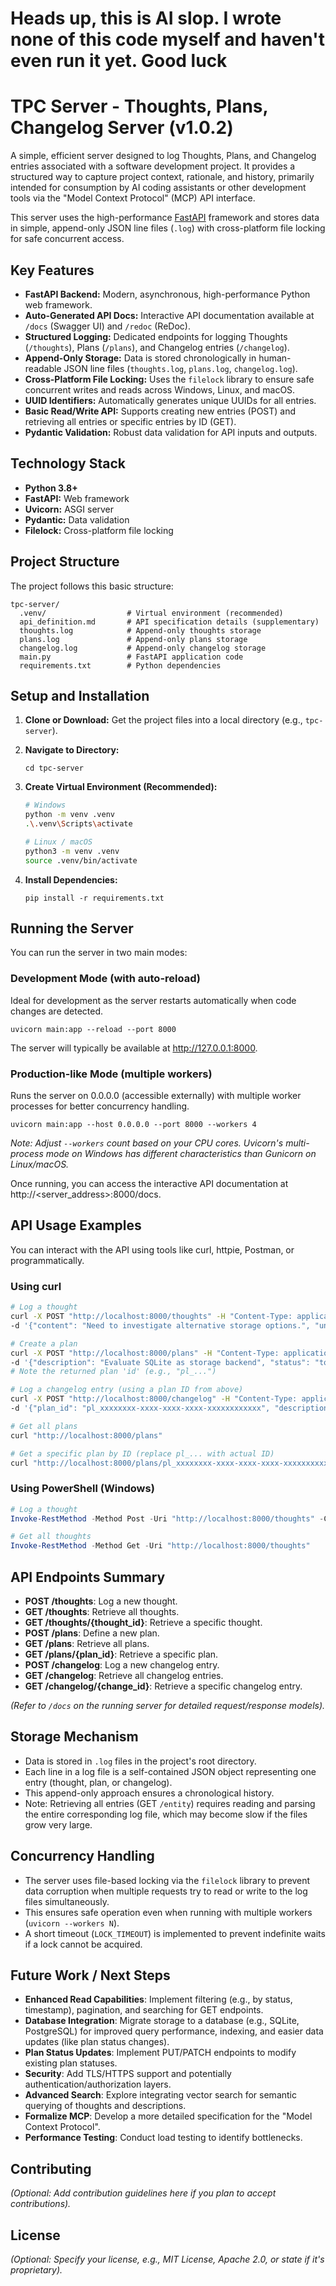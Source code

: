 # Heads up, this is AI slop. I wrote none of this code myself and haven't even run it yet. Good luck


# TPC Server - Thoughts, Plans, Changelog Server (v1.0.2)

A simple, efficient server designed to log Thoughts, Plans, and Changelog entries associated with a software development project. It provides a structured way to capture project context, rationale, and history, primarily intended for consumption by AI coding assistants or other development tools via the "Model Context Protocol" (MCP) API interface.

This server uses the high-performance [FastAPI](https://fastapi.tiangolo.com/) framework and stores data in simple, append-only JSON line files (`.log`) with cross-platform file locking for safe concurrent access.

## Key Features

* **FastAPI Backend:** Modern, asynchronous, high-performance Python web framework.
* **Auto-Generated API Docs:** Interactive API documentation available at `/docs` (Swagger UI) and `/redoc` (ReDoc).
* **Structured Logging:** Dedicated endpoints for logging Thoughts (`/thoughts`), Plans (`/plans`), and Changelog entries (`/changelog`).
* **Append-Only Storage:** Data is stored chronologically in human-readable JSON line files (`thoughts.log`, `plans.log`, `changelog.log`).
* **Cross-Platform File Locking:** Uses the `filelock` library to ensure safe concurrent writes and reads across Windows, Linux, and macOS.
* **UUID Identifiers:** Automatically generates unique UUIDs for all entries.
* **Basic Read/Write API:** Supports creating new entries (POST) and retrieving all entries or specific entries by ID (GET).
* **Pydantic Validation:** Robust data validation for API inputs and outputs.

## Technology Stack

* **Python 3.8+**
* **FastAPI:** Web framework
* **Uvicorn:** ASGI server
* **Pydantic:** Data validation
* **Filelock:** Cross-platform file locking

## Project Structure

The project follows this basic structure:

```
tpc-server/
  .venv/                  # Virtual environment (recommended)
  api_definition.md       # API specification details (supplementary)
  thoughts.log            # Append-only thoughts storage
  plans.log               # Append-only plans storage
  changelog.log           # Append-only changelog storage
  main.py                 # FastAPI application code
  requirements.txt        # Python dependencies
```

## Setup and Installation

1. **Clone or Download:**
   Get the project files into a local directory (e.g., `tpc-server`).

2. **Navigate to Directory:**
   ```
   cd tpc-server
   ```

3. **Create Virtual Environment (Recommended):**
   ```bash
   # Windows
   python -m venv .venv
   .\.venv\Scripts\activate

   # Linux / macOS
   python3 -m venv .venv
   source .venv/bin/activate
   ```

4. **Install Dependencies:**
   ```
   pip install -r requirements.txt
   ```

## Running the Server

You can run the server in two main modes:

### Development Mode (with auto-reload)

Ideal for development as the server restarts automatically when code changes are detected.

```
uvicorn main:app --reload --port 8000
```

The server will typically be available at http://127.0.0.1:8000.

### Production-like Mode (multiple workers)

Runs the server on 0.0.0.0 (accessible externally) with multiple worker processes for better concurrency handling.

```
uvicorn main:app --host 0.0.0.0 --port 8000 --workers 4
```

*Note: Adjust `--workers` count based on your CPU cores. Uvicorn's multi-process mode on Windows has different characteristics than Gunicorn on Linux/macOS.*

Once running, you can access the interactive API documentation at http://<server_address>:8000/docs.

## API Usage Examples

You can interact with the API using tools like curl, httpie, Postman, or programmatically.

### Using curl

```bash
# Log a thought
curl -X POST "http://localhost:8000/thoughts" -H "Content-Type: application/json" \
-d '{"content": "Need to investigate alternative storage options.", "uncertainty_flag": true}'

# Create a plan
curl -X POST "http://localhost:8000/plans" -H "Content-Type: application/json" \
-d '{"description": "Evaluate SQLite as storage backend", "status": "todo"}'
# Note the returned plan 'id' (e.g., "pl_...")

# Log a changelog entry (using a plan ID from above)
curl -X POST "http://localhost:8000/changelog" -H "Content-Type: application/json" \
-d '{"plan_id": "pl_xxxxxxxx-xxxx-xxxx-xxxx-xxxxxxxxxxxx", "description": "Initial TPC server setup complete (v1.0.2)."}'

# Get all plans
curl "http://localhost:8000/plans"

# Get a specific plan by ID (replace pl_... with actual ID)
curl "http://localhost:8000/plans/pl_xxxxxxxx-xxxx-xxxx-xxxx-xxxxxxxxxxxx"
```

### Using PowerShell (Windows)

```powershell
# Log a thought
Invoke-RestMethod -Method Post -Uri "http://localhost:8000/thoughts" -ContentType "application/json" -Body '{"content": "PowerShell test successful.", "uncertainty_flag": false}'

# Get all thoughts
Invoke-RestMethod -Method Get -Uri "http://localhost:8000/thoughts"
```

## API Endpoints Summary

* **POST /thoughts**: Log a new thought.
* **GET /thoughts**: Retrieve all thoughts.
* **GET /thoughts/{thought_id}**: Retrieve a specific thought.
* **POST /plans**: Define a new plan.
* **GET /plans**: Retrieve all plans.
* **GET /plans/{plan_id}**: Retrieve a specific plan.
* **POST /changelog**: Log a new changelog entry.
* **GET /changelog**: Retrieve all changelog entries.
* **GET /changelog/{change_id}**: Retrieve a specific changelog entry.

*(Refer to `/docs` on the running server for detailed request/response models).*

## Storage Mechanism

* Data is stored in `.log` files in the project's root directory.
* Each line in a log file is a self-contained JSON object representing one entry (thought, plan, or changelog).
* This append-only approach ensures a chronological history.
* Note: Retrieving all entries (GET `/entity`) requires reading and parsing the entire corresponding log file, which may become slow if the files grow very large.

## Concurrency Handling

* The server uses file-based locking via the `filelock` library to prevent data corruption when multiple requests try to read or write to the log files simultaneously.
* This ensures safe operation even when running with multiple workers (`uvicorn --workers N`).
* A short timeout (`LOCK_TIMEOUT`) is implemented to prevent indefinite waits if a lock cannot be acquired.

## Future Work / Next Steps

* **Enhanced Read Capabilities**: Implement filtering (e.g., by status, timestamp), pagination, and searching for GET endpoints.
* **Database Integration**: Migrate storage to a database (e.g., SQLite, PostgreSQL) for improved query performance, indexing, and easier data updates (like plan status changes).
* **Plan Status Updates**: Implement PUT/PATCH endpoints to modify existing plan statuses.
* **Security**: Add TLS/HTTPS support and potentially authentication/authorization layers.
* **Advanced Search**: Explore integrating vector search for semantic querying of thoughts and descriptions.
* **Formalize MCP**: Develop a more detailed specification for the "Model Context Protocol".
* **Performance Testing**: Conduct load testing to identify bottlenecks.

## Contributing

*(Optional: Add contribution guidelines here if you plan to accept contributions).*

## License

*(Optional: Specify your license, e.g., MIT License, Apache 2.0, or state if it's proprietary).*

